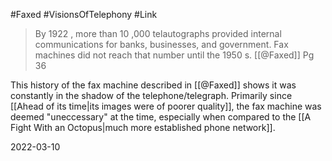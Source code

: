 #Faxed #VisionsOfTelephony #Link 

>By 1922 , more than 10 ,000 telautographs provided internal communications for banks, businesses, and government. Fax machines did not reach that number until the 1950 s.
>[[@Faxed]] Pg 36

This history of the fax machine described in [[@Faxed]] shows it was constantly in the shadow of the telephone/telegraph. Primarily since [[Ahead of its time|its images were of poorer quality]], the fax machine was deemed "uneccessary" at the time, especially when compared to the [[A Fight With an Octopus|much more established phone network]].

2022-03-10